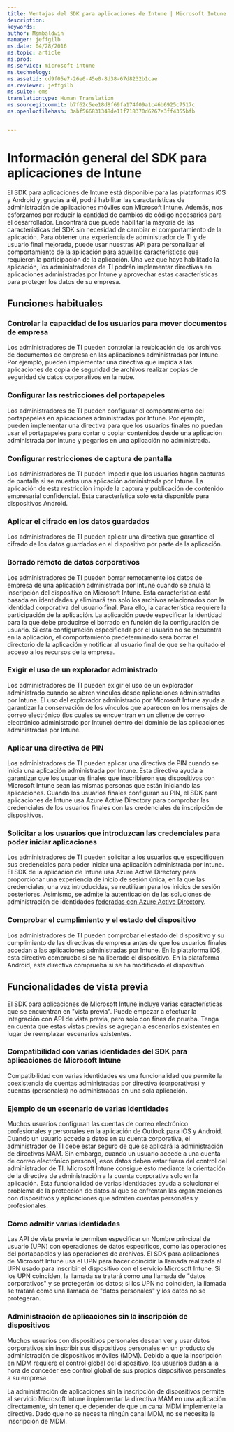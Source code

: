 ```yaml
---
title: Ventajas del SDK para aplicaciones de Intune | Microsoft Intune
description: 
keywords: 
author: Msmbaldwin
manager: jeffgilb
ms.date: 04/28/2016
ms.topic: article
ms.prod: 
ms.service: microsoft-intune
ms.technology: 
ms.assetid: cd9f05e7-26e6-45e0-8d38-67d8232b1cae
ms.reviewer: jeffgilb
ms.suite: ems
translationtype: Human Translation
ms.sourcegitcommit: b7f62c5ee18d8f69fa174f09a1c46b6925c7517c
ms.openlocfilehash: 3abf566831348de11f718370d6267e3ff4355bfb


---
```


# Información general del SDK para aplicaciones de Intune
El SDK para aplicaciones de Intune está disponible para las plataformas iOS y Android y, gracias a él, podrá habilitar las características de administración de aplicaciones móviles con Microsoft Intune. Además, nos esforzamos por reducir la cantidad de cambios de código necesarios para el desarrollador. Encontrará que puede habilitar la mayoría de las características del SDK sin necesidad de cambiar el comportamiento de la aplicación. Para obtener una experiencia de administrador de TI y de usuario final mejorada, puede usar nuestras API para personalizar el comportamiento de la aplicación para aquellas características que requieren la participación de la aplicación. Una vez que haya habilitado la aplicación, los administradores de TI podrán implementar directivas en aplicaciones administradas por Intune y aprovechar estas características para proteger los datos de su empresa.

## Funciones habituales

### Controlar la capacidad de los usuarios para mover documentos de empresa
Los administradores de TI pueden controlar la reubicación de los archivos de documentos de empresa en las aplicaciones administradas por Intune. Por ejemplo, pueden implementar una directiva que impida a las aplicaciones de copia de seguridad de archivos realizar copias de seguridad de datos corporativos en la nube.

### Configurar las restricciones del portapapeles
Los administradores de TI pueden configurar el comportamiento del portapapeles en aplicaciones administradas por Intune. Por ejemplo, pueden implementar una directiva para que los usuarios finales no puedan usar el portapapeles para cortar o copiar contenidos desde una aplicación administrada por Intune y pegarlos en una aplicación no administrada.

### Configurar restricciones de captura de pantalla
Los administradores de TI pueden impedir que los usuarios hagan capturas de pantalla si se muestra una aplicación administrada por Intune. La aplicación de esta restricción impide la captura y publicación de contenido empresarial confidencial. Esta característica solo está disponible para dispositivos Android.

### Aplicar el cifrado en los datos guardados
Los administradores de TI pueden aplicar una directiva que garantice el cifrado de los datos guardados en el dispositivo por parte de la aplicación.

### Borrado remoto de datos corporativos
Los administradores de TI pueden borrar remotamente los datos de empresa de una aplicación administrada por Intune cuando se anula la inscripción del dispositivo en Microsoft Intune. Esta característica está basada en identidades y eliminará tan solo los archivos relacionados con la identidad corporativa del usuario final. Para ello, la característica requiere la participación de la aplicación. La aplicación puede especificar la identidad para la que debe producirse el borrado en función de la configuración de usuario. Si esta configuración especificada por el usuario no se encuentra en la aplicación, el comportamiento predeterminado será borrar el directorio de la aplicación y notificar al usuario final de que se ha quitado el acceso a los recursos de la empresa.

### Exigir el uso de un explorador administrado
Los administradores de TI pueden exigir el uso de un explorador administrado cuando se abren vínculos desde aplicaciones administradas por Intune. El uso del explorador administrado por Microsoft Intune ayuda a garantizar la conservación de los vínculos que aparecen en los mensajes de correo electrónico (los cuales se encuentran en un cliente de correo electrónico administrado por Intune) dentro del dominio de las aplicaciones administradas por Intune.

### Aplicar una directiva de PIN
Los administradores de TI pueden aplicar una directiva de PIN cuando se inicia una aplicación administrada por Intune. Esta directiva ayuda a garantizar que los usuarios finales que inscribieron sus dispositivos con Microsoft Intune sean las mismas personas que están iniciando las aplicaciones. Cuando los usuarios finales configuran su PIN, el SDK para aplicaciones de Intune usa Azure Active Directory para comprobar las credenciales de los usuarios finales con las credenciales de inscripción de dispositivos.

### Solicitar a los usuarios que introduzcan las credenciales para poder iniciar aplicaciones
Los administradores de TI pueden solicitar a los usuarios que especifiquen sus credenciales para poder iniciar una aplicación administrada por Intune. El SDK de la aplicación de Intune usa Azure Active Directory para proporcionar una experiencia de inicio de sesión única, en la que las credenciales, una vez introducidas, se reutilizan para los inicios de sesión posteriores. Asimismo, se admite la autenticación de las soluciones de administración de identidades [federadas con Azure Active Directory](https://msdn.microsoft.com/library/azure/jj679342.aspx).

### Comprobar el cumplimiento y el estado del dispositivo
Los administradores de TI pueden comprobar el estado del dispositivo y su cumplimiento de las directivas de empresa antes de que los usuarios finales accedan a las aplicaciones administradas por Intune. En la plataforma iOS, esta directiva comprueba si se ha liberado el dispositivo. En la plataforma Android, esta directiva comprueba si se ha modificado el dispositivo.

## Funcionalidades de vista previa
El SDK para aplicaciones de Microsoft Intune incluye varias características que se encuentran en "vista previa". Puede empezar a efectuar la integración con API de vista previa, pero solo con fines de prueba. Tenga en cuenta que estas vistas previas se agregan a escenarios existentes en lugar de reemplazar escenarios existentes.

### Compatibilidad con varias identidades del SDK para aplicaciones de Microsoft Intune
Compatibilidad con varias identidades es una funcionalidad que permite la coexistencia de cuentas administradas por directiva (corporativas) y cuentas (personales) no administradas en una sola aplicación.

### Ejemplo de un escenario de varias identidades
Muchos usuarios configuran las cuentas de correo electrónico profesionales y personales en la aplicación de Outlook para iOS y Android. Cuando un usuario accede a datos en su cuenta corporativa, el administrador de TI debe estar seguro de que se aplicará la administración de directivas MAM. Sin embargo, cuando un usuario accede a una cuenta de correo electrónico personal, esos datos deben estar fuera del control del administrador de TI. Microsoft Intune consigue esto mediante la orientación de la directiva de administración a la cuenta corporativa solo en la aplicación. Esta funcionalidad de varias identidades ayuda a solucionar el problema de la protección de datos al que se enfrentan las organizaciones con dispositivos y aplicaciones que admiten cuentas personales y profesionales.

### Cómo admitir varias identidades
Las API de vista previa le permiten especificar un Nombre principal de usuario (UPN) con operaciones de datos específicos, como las operaciones del portapapeles y las operaciones de archivos. El SDK para aplicaciones de Microsoft Intune usa el UPN para hacer coincidir la llamada realizada al UPN usado para inscribir el dispositivo con el servicio Microsoft Intune. Si los UPN coinciden, la llamada se tratará como una llamada de "datos corporativos" y se protegerán los datos; si los UPN no coinciden, la llamada se tratará como una llamada de "datos personales" y los datos no se protegerán.

### Administración de aplicaciones sin la inscripción de dispositivos
Muchos usuarios con dispositivos personales desean ver y usar datos corporativos sin inscribir sus dispositivos personales en un producto de administración de dispositivos móviles (MDM). Debido a que la inscripción en MDM requiere el control global del dispositivo, los usuarios dudan a la hora de conceder ese control global de sus propios dispositivos personales a su empresa.

La administración de aplicaciones sin la inscripción de dispositivos permite al servicio Microsoft Intune implementar la directiva MAM en una aplicación directamente, sin tener que depender de que un canal MDM implemente la directiva. Dado que no se necesita ningún canal MDM, no se necesita la inscripción de MDM.




<!--HONumber=Jun16_HO4-->


